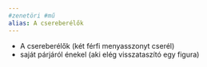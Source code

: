 ```yaml
---
#zenetöri #mű
alias: A csereberélők
---
```



- A csereberélők (két férfi menyasszonyt cserél)
- saját párjáról énekel (aki elég visszataszító egy figura)